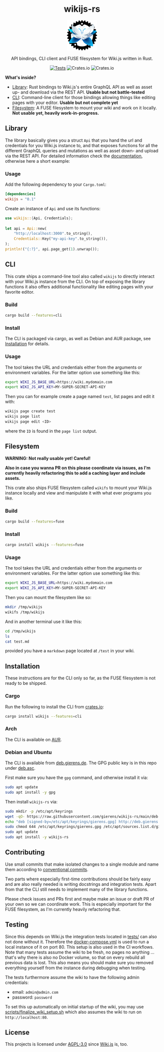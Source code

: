 <div align="center">

# wikijs-rs

![](https://raw.githubusercontent.com/gierens/wikijs-rs/main/logo/logo-small.png)

API bindings, CLI client and FUSE filesystem for Wiki.js written in Rust.

[![Tests](https://github.com/gierens/wikijs-rs/actions/workflows/testing.yml/badge.svg)](https://github.com/gierens/wikijs-rs/actions/workflows/testing.yml)
![Crates.io](https://img.shields.io/crates/v/wikijs?link=https://crates.io/crates/wikijs)
![Crates.io](https://img.shields.io/crates/l/wikijs?link=https://crates.io/crates/wikijs)

</div>

**What's inside?**
- [Library](#library): Rust bindings to Wiki.js's entire GraphQL API as well
  as asset up- and download via the REST API.
  **Usable but not battle-tested**
- [CLI](#cli): Command-line client for those bindings allowing things like
  editing pages with your editor.
  **Usable but not complete yet**
- [Filesystem](#filesystem): A FUSE filesystem to mount your wiki and work on it locally.
  **Not usable yet, heavily work-in-progress.**

## Library

The library basically gives you a struct `Api` that you hand the url and
credentials for you Wiki.js instance to, and that exposes functions for all
the different GraphQL queries and mutations as well as asset down- and upload
via the REST API. For detailed information check the
[documentation](https://docs.rs/wikijs), otherwise here a short example:

### Usage

Add the following dependency to your `Cargo.toml`:
```toml
[dependencies]
wikijs = "0.1"
```
Create an instance of `Api` and use its functions:
```rust
use wikijs::{Api, Credentials};

let api = Api::new(
    "http://localhost:3000".to_string(),
    Credentials::Key("my-api-key".to_string()),
);
println!("{:?}", api.page_get(1).unwrap());

```
## CLI

This crate ships a command-line tool also called `wikijs` to directly interact
with your Wiki.js instance from the CLI. On top of exposing the library
functions it also offers additional functionality like editing pages with
your favorite editor.

### Build
```bash
cargo build --features=cli
```

### Install
The CLI is packaged via cargo, as well as Debian and AUR package, see
[Installation](#installation) for details.

### Usage
The tool takes the URL and credentials either from the arguments or
environment variables. For the latter option use something like this:
```bash
export WIKI_JS_BASE_URL=https://wiki.mydomain.com
export WIKI_JS_API_KEY=MY-SUPER-SECRET-API-KEY
```
Then you can for example create a page named `test`, list pages and edit
it with:
```bash
wikijs page create test
wikijs page list
wikijs page edit <ID>
```
where the `ID` is found in the `page list` output.

## Filesystem

**WARNING: Not really usable yet! Careful!**

**Also in case you wanna PR on
this please coordinate via issues, as I'm currently heavily refactoring this
to add a caching layer and include assets.**

This crate also ships FUSE filesystem called `wikifs` to mount your Wiki.js
instance locally and view and manipulate it with what ever programs you like.


### Build
```bash
cargo build --features=fuse
```

### Install
```bash
cargo install wikijs --features=fuse
```

### Usage
The tool takes the URL and credentials either from the arguments or
environment variables. For the latter option use something like this:
```bash
export WIKI_JS_BASE_URL=https://wiki.mydomain.com
export WIKI_JS_API_KEY=MY-SUPER-SECRET-API-KEY
```
Then you can mount the filesystem like so:
```bash
mkdir /tmp/wikijs
wikifs /tmp/wikijs
```
And in another terminal use it like this:
```bash
cd /tmp/wikijs
ls
cat test.md
```
provided you have a `markdown` page located at `/test` in your wiki.

## Installation
These instructions are for the CLI only so far, as the FUSE filesystem is not
ready to be shipped.

### Cargo
Run the following to install the CLI from [crates.io](https://crates.io):
```bash
cargo install wikijs --features=cli
```

### Arch
The CLI is available on [AUR](https://aur.archlinux.org/packages/wikijs-rs).

### Debian and Ubuntu
The CLI is available from [deb.gierens.de](http://deb.gierens.de). The GPG
public key is in this repo under [deb.asc](/deb.asc).

First make sure you have the `gpg` command, and otherwise install it via:

```bash
sudo apt update
sudo apt install -y gpg
```

Then install `wikijs-rs` via:

```bash
sudo mkdir -p /etc/apt/keyrings
wget -qO- https://raw.githubusercontent.com/gierens/wikijs-rs/main/deb.asc | sudo gpg --dearmor -o /etc/apt/keyrings/gierens.gpg
echo "deb [signed-by=/etc/apt/keyrings/gierens.gpg] http://deb.gierens.de stable main" | sudo tee /etc/apt/sources.list.d/gierens.list
sudo chmod 644 /etc/apt/keyrings/gierens.gpg /etc/apt/sources.list.d/gierens.list
sudo apt update
sudo apt install -y wikijs-rs
```

## Contributing
Use small commits that make isolated changes to a single module and name them
according to [conventional commits](https://www.conventionalcommits.org/).

Two parts where especially first-time contributions should be fairly easy and
are also really needed is writing docstrings and integration tests. Apart from
that the CLI still needs to implement many of the library functions.

Please check issues and PRs first and maybe make an issue or draft PR of your
own so we can coordinate work. This is especially important for the FUSE
filesystem, as I'm currently heavily refactoring that.

## Testing
Since this depends on Wiki.js the integration tests located in [tests/](tests)
can also not done without it. Therefore the
[docker-compose.yml](docker-compose.yml) is used to run a local instance of it
on port 80. This setup is also used in the CI workflows. Note that many tests
assume the wiki to be fresh, no pages no anything ... that's why there is also
no Docker volume, so that on every rebuild all previous data is lost. This also
means you should make sure you removed everything yourself from the instance
during debugging when testing.

The tests furthermore assume the wiki to have the following admin credentials:
- email: `admin@admin.com`
- password: `password`

To set this up automatically on initial startup of the wiki, you may use
[scripts/finalize_wiki_setup.sh](scripts/finalize_wiki_setup.sh) which also
assumes the wiki to run on `http://localhost:80`.

## License
This projects is licensed under [AGPL-3.0](/LICENSE) since
[Wiki.js](https://github.com/requarks/wiki) is, too.
